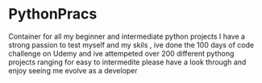 # PythonPracs
Container for all my beginner and intermediate python projects
I have a strong passion to test myself and my skils , ive done the 100 days of code challenge on Udemy and ive attempeted over 200 different pythong projects ranging for easy to intermedite 
please have a look through and enjoy seeing me evolve as a developer 
